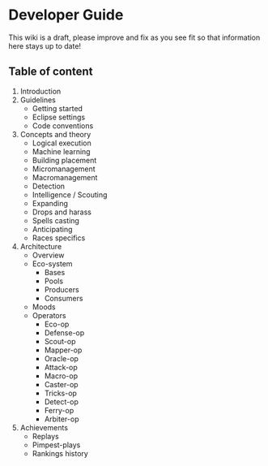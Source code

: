 # Developer Guide

This wiki is a draft, please improve and fix as you see fit so that information here stays up to date!

## Table of content


1. Introduction
2. Guidelines
    - Getting started
    - Eclipse settings
    - Code conventions
3. Concepts and theory
    - Logical execution
    - Machine learning
    - Building placement
    - Micromanagement
    - Macromanagement
    - Detection
    - Intelligence / Scouting
    - Expanding
    - Drops and harass
    - Spells casting
    - Anticipating
    - Races specifics
4. Architecture
    - Overview
    - Eco-system
        - Bases
        - Pools
        - Producers
        - Consumers
    - Moods
    - Operators
        - Eco-op
        - Defense-op
        - Scout-op
        - Mapper-op
        - Oracle-op
        - Attack-op
        - Macro-op
        - Caster-op
        - Tricks-op
        - Detect-op
        - Ferry-op
        - Arbiter-op
5. Achievements
    - Replays
    - Pimpest-plays
    - Rankings history
